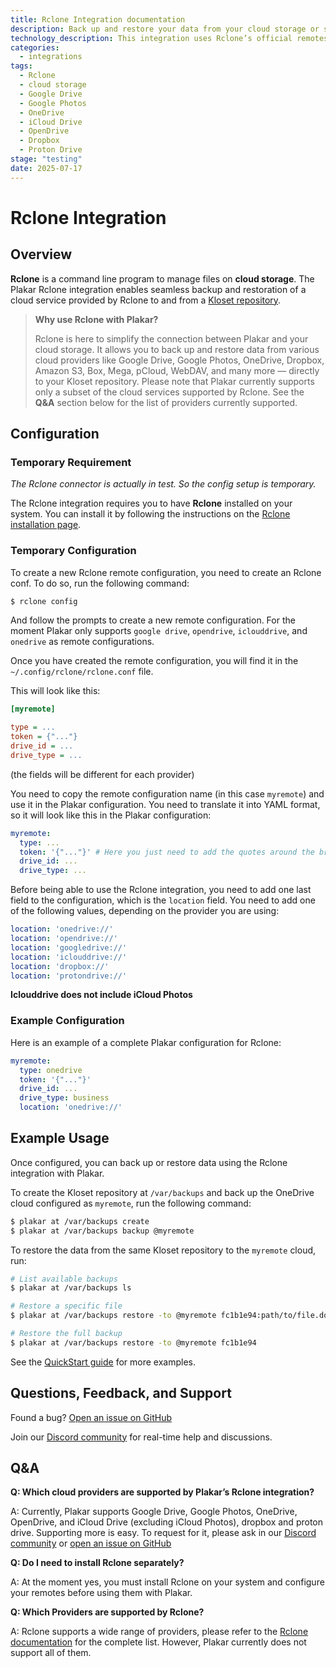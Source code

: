 ```yaml
---
title: Rclone Integration documentation
description: Back up and restore your data from your cloud storage or store your backups on it thanks to the Plakar Rclone integration.
technology_description: This integration uses Rclone’s official remotes to connect to your cloud storage and manage files securely and efficiently.
categories: 
  - integrations
tags:
  - Rclone
  - cloud storage
  - Google Drive
  - Google Photos
  - OneDrive
  - iCloud Drive
  - OpenDrive
  - Dropbox
  - Proton Drive
stage: "testing"
date: 2025-07-17
---
```


# Rclone Integration

## Overview

**Rclone** is a command line program to manage files on **cloud storage**. The Plakar Rclone integration enables seamless backup and restoration of a cloud service provided by Rclone to and from a [Kloset repository](/posts/2025-04-29/kloset-the-immutable-data-store/).

> **Why use Rclone with Plakar?**
>
> Rclone is here to simplify the connection between Plakar and your cloud storage. It allows you to back up and restore data from various cloud providers like Google Drive, Google Photos, OneDrive, Dropbox, Amazon S3, Box, Mega, pCloud, WebDAV, and many more — directly to your Kloset repository. 
> Please note that Plakar currently supports only a subset of the cloud services supported by Rclone. See the **Q&A** section below for the list of providers currently supported.

## Configuration

### Temporary Requirement

*The Rclone connector is actually in test. So the config setup is temporary.*

The Rclone integration requires you to have **Rclone** installed on your system. You can install it by following the instructions on the [Rclone installation page](https://rclone.org/install/).

### Temporary Configuration

To create a new Rclone remote configuration, you need to create an Rclone conf. To do so, run the following command:

```bash
$ rclone config
```

And follow the prompts to create a new remote configuration. For the moment Plakar only supports `google drive`, `opendrive`, `iclouddrive`, and `onedrive` as remote configurations.

Once you have created the remote configuration, you will find it in the `~/.config/rclone/rclone.conf` file.

This will look like this:

```ini
[myremote]

type = ...
token = {"..."}
drive_id = ...
drive_type = ...
```

(the fields will be different for each provider)

You need to copy the remote configuration name (in this case `myremote`) and use it in the Plakar configuration.
You need to translate it into YAML format, so it will look like this in the Plakar configuration:

```yaml
myremote:
  type: ...
  token: '{"..."}' # Here you just need to add the quotes around the brackets
  drive_id: ...
  drive_type: ...
```

Before being able to use the Rclone integration, you need to add one last field to the configuration, which is the `location` field.
You need to add one of the following values, depending on the provider you are using:

```yaml
location: 'onedrive://'
location: 'opendrive://'
location: 'googledrive://'
location: 'iclouddrive://'
location: 'dropbox://'
location: 'protondrive://'
```

**Iclouddrive does not include iCloud Photos**

### Example Configuration

Here is an example of a complete Plakar configuration for Rclone:

```yaml
myremote:
  type: onedrive
  token: '{"..."}'
  drive_id: ...
  drive_type: business
  location: 'onedrive://'
```

## Example Usage

Once configured, you can back up or restore data using the Rclone integration with Plakar.

To create the Kloset repository at `/var/backups` and back up the OneDrive cloud configured as `myremote`, run the following command:

```bash
$ plakar at /var/backups create
$ plakar at /var/backups backup @myremote
```

To restore the data from the same Kloset repository to the `myremote` cloud, run:

```bash
# List available backups
$ plakar at /var/backups ls

# Restore a specific file
$ plakar at /var/backups restore -to @myremote fc1b1e94:path/to/file.docx

# Restore the full backup
$ plakar at /var/backups restore -to @myremote fc1b1e94
```

See the [QuickStart guide](https://docs.plakar.io/en/quickstart/index.html) for more examples.

## Questions, Feedback, and Support

Found a bug? [Open an issue on GitHub](https://github.com/PlakarKorp/plakar/issues/new?title=Bug%20report%20on%20Rclone%20integration&body=Please%20provide%20a%20detailed%20description%20of%20the%20issue.%0A%0A**Plakar%20version**)

Join our [Discord community](https://discord.gg/uuegtnF2Q5) for real-time help and discussions.

## Q&A

**Q: Which cloud providers are supported by Plakar’s Rclone integration?**

A: Currently, Plakar supports Google Drive, Google Photos, OneDrive, OpenDrive, and iCloud Drive (excluding iCloud Photos), dropbox and proton drive. Supporting more is easy. To request for it, please ask in our [Discord community](https://discord.gg/uuegtnF2Q5) or [open an issue on GitHub](https://github.com/PlakarKorp/plakar/issues/new?title=Add%20provider_name&body=Please%20provide%20a%20detailed%20description%20of%20the%20issue.%0A%0A**Plakar%20version**)

**Q: Do I need to install Rclone separately?**

A: At the moment yes, you must install Rclone on your system and configure your remotes before using them with Plakar.

**Q: Which Providers are supported by Rclone?**

A: Rclone supports a wide range of providers, please refer to the [Rclone documentation](https://rclone.org/overview/) for the complete list. However, Plakar currently does not support all of them.
